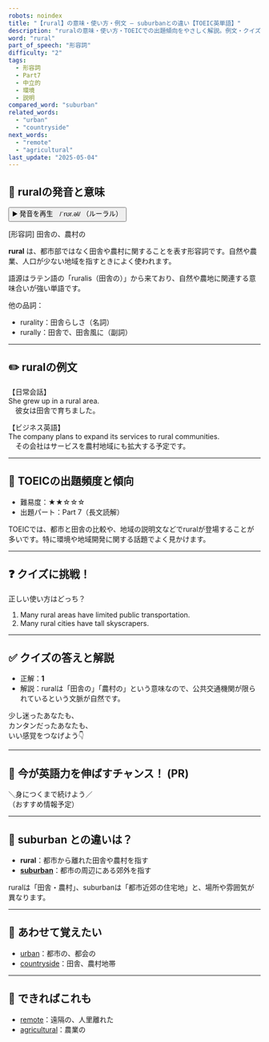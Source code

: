 ```yaml
---
robots: noindex
title: "【rural】の意味・使い方・例文 ― suburbanとの違い【TOEIC英単語】"
description: "ruralの意味・使い方・TOEICでの出題傾向をやさしく解説。例文・クイズ付きでsuburbanとの違いもわかりやすく学べます。"
word: "rural"
part_of_speech: "形容詞"
difficulty: "2"
tags:
  - 形容詞
  - Part7
  - 中立的
  - 環境
  - 説明
compared_word: "suburban"
related_words:
  - "urban"
  - "countryside"
next_words:
  - "remote"
  - "agricultural"
last_update: "2025-05-04"
---
```


## 🔰 ruralの発音と意味

<button class="play-audio" onclick="playTTS('rural')">
  <span class="play-audio-main">
    ▶️ 発音を再生　/ˈrʊr.əl/
  </span>
  <span class="play-audio-sub">
    （ルーラル）
  </span>
</button>

[形容詞] 田舎の、農村の

**rural** は、都市部ではなく田舎や農村に関することを表す形容詞です。自然や農業、人口が少ない地域を指すときによく使われます。

語源はラテン語の「ruralis（田舎の）」から来ており、自然や農地に関連する意味合いが強い単語です。

他の品詞：  
- rurality：田舎らしさ（名詞）
- rurally：田舎で、田舎風に（副詞）

---

## ✏️ ruralの例文

【日常会話】  
She grew up in a rural area.  
　彼女は田舎で育ちました。

【ビジネス英語】  
The company plans to expand its services to rural communities.  
　その会社はサービスを農村地域にも拡大する予定です。

---

## 🎯 TOEICの出題頻度と傾向

- 難易度：★★☆☆☆
- 出題パート：Part 7（長文読解）

TOEICでは、都市と田舎の比較や、地域の説明文などでruralが登場することが多いです。特に環境や地域開発に関する話題でよく見かけます。

---

## ❓ クイズに挑戦！

正しい使い方はどっち？

1. Many rural areas have limited public transportation.  
2. Many rural cities have tall skyscrapers.

---

## ✅ クイズの答えと解説

- 正解：**1**
- 解説：ruralは「田舎の」「農村の」という意味なので、公共交通機関が限られているという文脈が自然です。

少し迷ったあなたも、  
カンタンだったあなたも、  
いい感覚をつなげよう👇️

---

## 🚀 今が英語力を伸ばすチャンス！ (PR)

<div class="info-center">
＼身につくまで続けよう／<br>  
（おすすめ情報予定）
</div>

---

## 🤔  suburban との違いは？

- **rural**：都市から離れた田舎や農村を指す
- **[suburban](/suburban)**：都市の周辺にある郊外を指す

ruralは「田舎・農村」、suburbanは「都市近郊の住宅地」と、場所や雰囲気が異なります。

---

## 🧩 あわせて覚えたい

- [urban](/urban)：都市の、都会の
- [countryside](/countryside)：田舎、農村地帯

---

## 📖 できればこれも

- [remote](/remote)：遠隔の、人里離れた
- [agricultural](/agricultural)：農業の

<!-- cvid: aid21_bid24 -->
